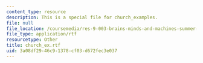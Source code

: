 ```yaml
---
content_type: resource
description: This is a special file for church_examples.
file: null
file_location: /coursemedia/res-9-003-brains-minds-and-machines-summer-course-summer-2015/3a08df2946c91378cf03d672fec3e037_church_ex.rtf
file_type: application/rtf
resourcetype: Other
title: church_ex.rtf
uid: 3a08df29-46c9-1378-cf03-d672fec3e037
---
```

